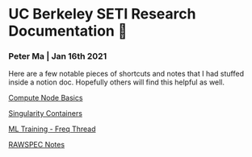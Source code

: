# UC Berkeley SETI Research Documentation 📡

### Peter Ma | Jan 16th 2021

Here are a few notable pieces of shortcuts and notes that I had stuffed inside a notion doc. Hopefully others will find this helpful as well. 

[Compute Node Basics](/blpc.html)

[Singularity Containers](.singularity.html)

[ML Training - Freq Thread](ml1.html)

[RAWSPEC Notes](rawspec.html)

